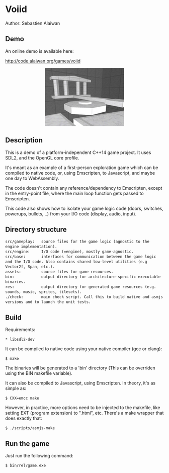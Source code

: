 # Voiid

Author: Sebastien Alaiwan

Demo
----

An online demo is available here:

http://code.alaiwan.org/games/voiid

<p align="center"><img src="doc/screenshot.jpg" width="50%"></p>

Description
-----------

This is a demo of a platform-independent C++14 game project.
It uses SDL2, and the OpenGL core profile.

It's meant as an example of a first-person exploration game
which can be compiled to native code, or, using Emscripten, to Javascript,
and maybe one day to WebAssembly.

The code doesn't contain any reference/dependency to Emscripten, except in the
entry-point file, where the main loop function gets passed to Emscripten.

This code also shows how to isolate your game logic code (doors, switches,
powerups, bullets, ..) from your I/O code (display, audio, input).

Directory structure
-------------------

```
src/gameplay:   source files for the game logic (agnostic to the engine implementation).
src/engine:     I/O code (=engine), mostly game-agnostic.
src/base:       interfaces for communication between the game logic and the I/O code. Also contains shared low-level utilities (e.g Vector2f, Span, etc.).
assets:         source files for game resources.
bin:            output directory for architecture-specific executable binaries.
res:            output directory for generated game resources (e.g. sounds, music, sprites, tilesets).
./check:        main check script. Call this to build native and asmjs versions and to launch the unit tests.
```


Build
-----

Requirements:
```
* libsdl2-dev
```

It can be compiled to native code using your native compiler (gcc or clang):

```
$ make
```

The binaries will be generated to a 'bin' directory
(This can be overriden using the BIN makefile variable).

It can also be compiled to Javascript, using Emscripten.
In theory, it's as simple as:

```
$ CXX=emcc make
```

However, in practice, more options need to be injected to the makefile,
like setting EXT (program extension) to ".html", etc.
There's a make wrapper that does exactly that:

```
$ ./scripts/asmjs-make
```

Run the game
------------

Just run the following command:

```
$ bin/rel/game.exe
```

